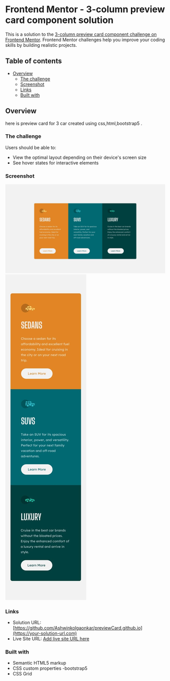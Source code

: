 # Frontend Mentor - 3-column preview card component solution

This is a solution to the [3-column preview card component challenge on Frontend Mentor](https://www.frontendmentor.io/challenges/3column-preview-card-component-pH92eAR2-). Frontend Mentor challenges help you improve your coding skills by building realistic projects. 

## Table of contents

- [Overview](#overview)
  - [The challenge](#the-challenge)
  - [Screenshot](#screenshot)
  - [Links](#links)
  - [Built with](#built-with)

## Overview
   here is preview card for 3 car created using css,html,bootstrap5 .
### The challenge

Users should be able to:

- View the optimal layout depending on their device's screen size
- See hover states for interactive elements

### Screenshot

![screenshoot](desktop-design.jpg)
![screenshoot2](mobile-design.jpg)




### Links

- Solution URL: [https://github.com/Ashwinkolgaonkar/previewCard.github.io](https://your-solution-url.com)
- Live Site URL: [Add live site URL here](https://your-live-site-url.com)


### Built with

- Semantic HTML5 markup
- CSS custom properties
-bootstrap5
- CSS Grid


